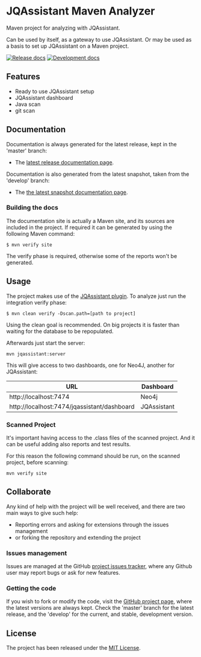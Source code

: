 # JQAssistant Maven Analyzer

Maven project for analyzing with JQAssistant.

Can be used by itself, as a gateway to use JQAssistant. Or may be used as a basis to set up JQAssistant on a Maven project.

[![Release docs](https://img.shields.io/badge/docs-release-blue.svg)][site-release]
[![Development docs](https://img.shields.io/badge/docs-develop-blue.svg)][site-develop]

## Features

- Ready to use JQAssistant setup
- JQAssistant dashboard
- Java scan
- git scan

## Documentation

Documentation is always generated for the latest release, kept in the 'master' branch:

- The [latest release documentation page][site-release].

Documentation is also generated from the latest snapshot, taken from the 'develop' branch:

- The [the latest snapshot documentation page][site-develop].

### Building the docs

The documentation site is actually a Maven site, and its sources are included in the project. If required it can be generated by using the following Maven command:

```
$ mvn verify site
```

The verify phase is required, otherwise some of the reports won't be generated.

## Usage

The project makes use of the [JQAssistant plugin][jqassistant-plugin]. To analyze just run the integration verify phase:

```
$ mvn clean verify -Dscan.path=[path to project]
```

Using the clean goal is recommended. On big projects it is faster than waiting for the database to be repopulated.

Afterwards just start the server:

```
mvn jqassistant:server
```

This will give access to two dashboards, one for Neo4J, another for JQAssistant:

| URL                                         | Dashboard     |
| ------------------------------------------- | ------------- |
| http://localhost:7474                       | Neo4j         |
| http://localhost:7474/jqassistant/dashboard | JQAssistant   |

### Scanned Project

It's important having access to the .class files of the scanned project. And it can be useful adding also reports and test results.

For this reason the following command should be run, on the scanned project, before scanning:

```
mvn verify site
```

## Collaborate

Any kind of help with the project will be well received, and there are two main ways to give such help:

- Reporting errors and asking for extensions through the issues management
- or forking the repository and extending the project

### Issues management

Issues are managed at the GitHub [project issues tracker][issues], where any Github user may report bugs or ask for new features.

### Getting the code

If you wish to fork or modify the code, visit the [GitHub project page][scm], where the latest versions are always kept. Check the 'master' branch for the latest release, and the 'develop' for the current, and stable, development version.

## License

The project has been released under the [MIT License][license].

[issues]: https://github.com/bernardo-mg/jqassistant-maven-analyzer/issues
[license]: https://www.opensource.org/licenses/mit-license.php
[scm]: https://github.com/bernardo-mg/jqassistant-maven-analyzer
[site-develop]: https://docs.bernardomg.com/development/maven/jqassistant-maven-analyzer
[site-release]: https://docs.bernardomg.com/maven/jqassistant-maven-analyzer

[jqassistant-plugin]: https://github.com/kontext-e/jqassistant-plugins
